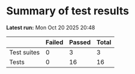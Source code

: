 # Summary of test results
**Latest run:** Mon Oct 20 2025 20:48

|   | Failed | Passed | Total |
|---|--------|--------|-------|
| Test suites | 0 | 3 | 3 |
| Tests | 0 | 16 | 16 |
